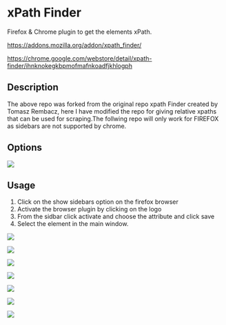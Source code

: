 # xPath Finder

Firefox & Chrome plugin to get the elements xPath.

https://addons.mozilla.org/addon/xpath_finder/

https://chrome.google.com/webstore/detail/xpath-finder/ihnknokegkbpmofmafnkoadfjkhlogph

## Description
The above repo was forked from the original repo xpath Finder created by Tomasz Rembacz, here I have modified the repo for giving relative xpaths that can be used for scraping.The follwing repo will only work for FIREFOX as sidebars are not supported by chrome.

## Options
![](https://i.imgur.com/4rJqlpp.png)


## Usage
1. Click on the show sidebars option on the firefox browser
2. Activate the browser plugin by clicking on the logo
3. From the sidbar click activate and choose the attribute and click save
4. Select the element in the main window.

![](http://i.imgur.com/dPQwezY.png)

![](https://i.imgur.com/o9cQvp0.png)

![](https://i.imgur.com/Lj0YW63.png)

![](https://i.imgur.com/8RsV8fw.png)

![](https://i.imgur.com/HJl6hFj.png)

![](https://i.imgur.com/1wOuAJq.png)

![](https://drive.google.com/file/d/1vvYze6iSzoMBBEXE-A1OpogJKmdt7yzt/view?usp=sharing)




